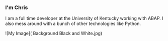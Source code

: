 ### I'm Chris


I am a full time developer at the University of Kentucky working with ABAP. I also mess around with a bunch of other technologies like Python.

![My Image](
Background Black and White.jpg)

<!--
**Chriswalt64/Chriswalt64** is a ✨ _special_ ✨ repository because its `README.md` (this file) appears on your GitHub profile.

Here are some ideas to get you started:

- 🔭 I’m currently working on ...
- 🌱 I’m currently learning ...
- 👯 I’m looking to collaborate on ...
- 🤔 I’m looking for help with ...
- 💬 Ask me about ...
- 📫 How to reach me: ...
- 😄 Pronouns: ...
- ⚡ Fun fact: ...
-->
